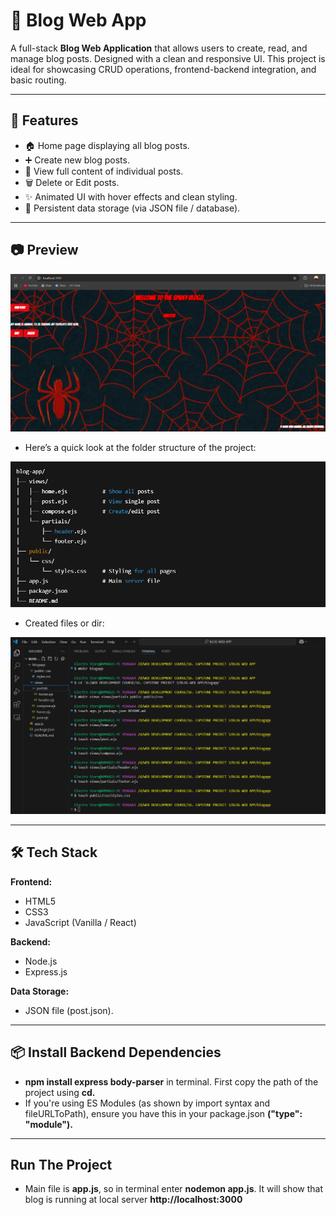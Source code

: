 # 📝 Blog Web App

A full-stack **Blog Web Application** that allows users to create, read, and manage blog posts. Designed with a clean and responsive UI. This project is ideal for showcasing CRUD operations, frontend-backend integration, and basic routing.

---

## 🚀 Features

- 🏠 Home page displaying all blog posts.
- ➕ Create new blog posts.
- 📄 View full content of individual posts.
- 🗑️ Delete or Edit posts.
- ✨ Animated UI with hover effects and clean styling.
- 💾 Persistent data storage (via JSON file / database).

---

## 📷 Preview

![Home Page Preview](https://github.com/Syed-Ammar-21/Spidey-Blog/blob/main/SPIDEY%20BLOG%20DISPLAY.png)

- Here’s a quick look at the folder structure of the project:

![Folder Structure](https://github.com/Syed-Ammar-21/Spidey-Blog/blob/main/1.%20Road%20Map.png)

- Created files or dir:

![Folder Structure](https://github.com/Syed-Ammar-21/Spidey-Blog/blob/main/2.%20Files%20Dir%20Create.png)

---

## 🛠️ Tech Stack

**Frontend:**
- HTML5
- CSS3
- JavaScript (Vanilla / React)

**Backend:**
- Node.js
- Express.js

**Data Storage:**
- JSON file (post.json).

---

## 📦 Install Backend Dependencies

- **npm install express body-parser** in terminal. First copy the path of the project using **cd.**
- If you're using ES Modules (as shown by import syntax and fileURLToPath), ensure you have this in your package.json **("type": "module").**

---

## Run The Project

- Main file is **app.js**, so in terminal enter **nodemon app.js**. It will show that blog is running at local server **http://localhost:3000**














